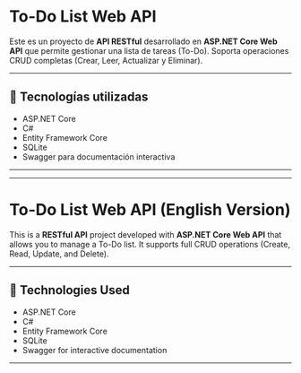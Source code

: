 # To-Do List Web API

Este es un proyecto de **API RESTful** desarrollado en **ASP.NET Core Web API** que permite gestionar una lista de tareas (To-Do). Soporta operaciones CRUD completas (Crear, Leer, Actualizar y Eliminar).

---

## 🚀 Tecnologías utilizadas

- ASP.NET Core  
- C#  
- Entity Framework Core  
- SQLite 
- Swagger para documentación interactiva  

---

---

# To-Do List Web API (English Version)

This is a **RESTful API** project developed with **ASP.NET Core Web API** that allows you to manage a To-Do list. It supports full CRUD operations (Create, Read, Update, and Delete).

---

## 🚀 Technologies Used

- ASP.NET Core  
- C#  
- Entity Framework Core  
- SQLite
- Swagger for interactive documentation  

---
